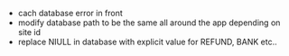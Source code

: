 - cach database error in front
- modify database path to be the same all around the app depending on site id
- replace NIULL in database with explicit value for REFUND, BANK etc..
